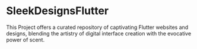 # SleekDesignsFlutter
This Project offers a curated repository of captivating Flutter websites and designs, blending the artistry of digital interface creation with the evocative power of scent.
